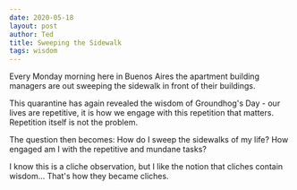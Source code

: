 ```yaml
---
date: 2020-05-18
layout: post
author: Ted
title: Sweeping the Sidewalk
tags: wisdom
---
```

Every Monday morning here in Buenos Aires the apartment building managers are out sweeping the sidewalk in front of their buildings.

This quarantine has again revealed the wisdom of Groundhog's Day - our lives are repetitive, it is how we engage with this repetition that matters. Repetition itself is not the problem.

The question then becomes: How do I sweep the sidewalks of my life? How engaged am I with the repetitive and mundane tasks?

I know this is a cliche observation, but I like the notion that cliches contain wisdom... That's how they became cliches.  
